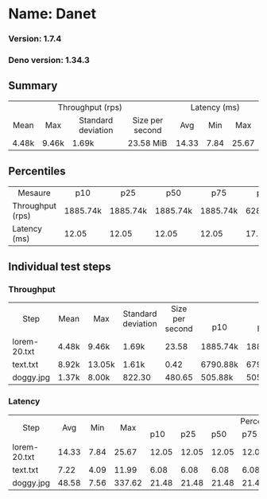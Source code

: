 # Name: Danet 
  
  ### Version: 1.7.4
  ### Deno version: 1.34.3

## Summary
<table>
<tr>
    <td align="center" colspan="4">Throughput (rps)</td>
    <td align="center" colspan="3">Latency (ms)</td>
</tr>
<tr>
    <td align="center">Mean</td>
    <td align="center">Max</td>
    <td align="center">Standard deviation</td>
    <td align="center">Size per second</td>
    <td align="center">Avg</td>
    <td align="center">Min</td>
    <td align="center">Max</td>
</tr>
<tr>
    <td>4.48k</td>
    <td>9.46k</td>
    <td>1.69k</td>
    <td>23.58 MiB</td>
    <td>14.33</td>
    <td>7.84</td>
    <td>25.67</td>
</tr>
</table>

## Percentiles

<table>
<tr>
  <td align="center">Mesaure</td>
  <td align="center">p10</td>
  <td align="center">p25</td>
  <td align="center">p50</td>
  <td align="center">p75</td>
  <td align="center">p90</td>
  <td align="center">p95</td>
  <td align="center">p99</td>
</tr>
<tr>
  <td>Throughput (rps)</td>
  <td>1885.74k</td>
  <td>1885.74k</td>
  <td>1885.74k</td>
  <td>1885.74k</td>
  <td>6284.30k</td>
  <td>7153.51k</td>
  <td>9183.48k</td>
</tr>
<tr>
  <td>Latency (ms)</td>
  <td>12.05</td>
  <td>12.05</td>
  <td>12.05</td>
  <td>12.05</td>
  <td>17.34</td>
  <td>17.64</td>
  <td>18.71</td>
</tr>
</table>

## Individual test steps

### Throughput

<table>
<tr>
  <td align="center" rowspan="2">Step</td>
  <td align="center" rowspan="2">Mean</td>
  <td align="center" rowspan="2">Max</td>
  <td align="center" rowspan="2">Standard deviation</td>
  <td align="center" rowspan="2">Size per second</td>
  <td align="center" colspan="7">Percentiles</td>
</tr>
<tr>
  <!-- still Step -->
  <!-- still Mean -->
  <!-- still Max -->
  <!-- still Standard deviation -->
  <!-- still Size per second -->
  <td align="center">p10</td>
  <td align="center">p25</td>
  <td align="center">p50</td>
  <td align="center">p75</td>
  <td align="center">p90</td>
  <td align="center">p95</td>
  <td align="center">p99</td>
</tr>
<tr>
  <td>lorem-20.txt</td>
  <td>4.48k</td>
  <td>9.46k</td>
  <td>1.69k</td>
  <td>23.58</td>
  <td>1885.74k</td>
  <td>1885.74k</td>
  <td>1885.74k</td>
  <td>1885.74k</td>
  <td>6284.30k</td>
  <td>7153.51k</td>
  <td>9183.48k</td>
</tr><tr>
  <td>text.txt</td>
  <td>8.92k</td>
  <td>13.05k</td>
  <td>1.61k</td>
  <td>0.42</td>
  <td>6790.88k</td>
  <td>6790.88k</td>
  <td>6790.88k</td>
  <td>6790.88k</td>
  <td>11093.21k</td>
  <td>12154.13k</td>
  <td>12717.64k</td>
</tr><tr>
  <td>doggy.jpg</td>
  <td>1.37k</td>
  <td>8.00k</td>
  <td>822.30</td>
  <td>480.65</td>
  <td>505.88k</td>
  <td>505.88k</td>
  <td>505.88k</td>
  <td>505.88k</td>
  <td>2274.88k</td>
  <td>2599.78k</td>
  <td>3909.11k</td>
</tr></table>

### Latency

<table>
<tr>
  <td align="center" rowspan="2">Step</td>
  <td align="center" rowspan="2">Avg</td>
  <td align="center" rowspan="2">Min</td>
  <td align="center" rowspan="2">Max</td>
  <td align="center" colspan="7">Percentiles</td>
</tr>
<tr>
  <!-- still Avg -->
  <!-- still Min -->
  <!-- still Max -->
  <td>p10</td>
  <td>p25</td>
  <td>p50</td>
  <td>p75</td>
  <td>p90</td>
  <td>p95</td>
  <td>p99</td>
</tr>
<tr>
  <td>lorem-20.txt</td>
  <td>14.33</td>
  <td>7.84</td>
  <td>25.67</td>
  <td>12.05</td>
  <td>12.05</td>
  <td>12.05</td>
  <td>12.05</td>
  <td>17.34</td>
  <td>17.64</td>
  <td>18.71</td>
</tr><tr>
  <td>text.txt</td>
  <td>7.22</td>
  <td>4.09</td>
  <td>11.99</td>
  <td>6.08</td>
  <td>6.08</td>
  <td>6.08</td>
  <td>6.08</td>
  <td>8.37</td>
  <td>8.76</td>
  <td>11.08</td>
</tr><tr>
  <td>doggy.jpg</td>
  <td>48.58</td>
  <td>7.56</td>
  <td>337.62</td>
  <td>21.48</td>
  <td>21.48</td>
  <td>21.48</td>
  <td>21.48</td>
  <td>104.29</td>
  <td>136.54</td>
  <td>190.34</td>
</tr></table>